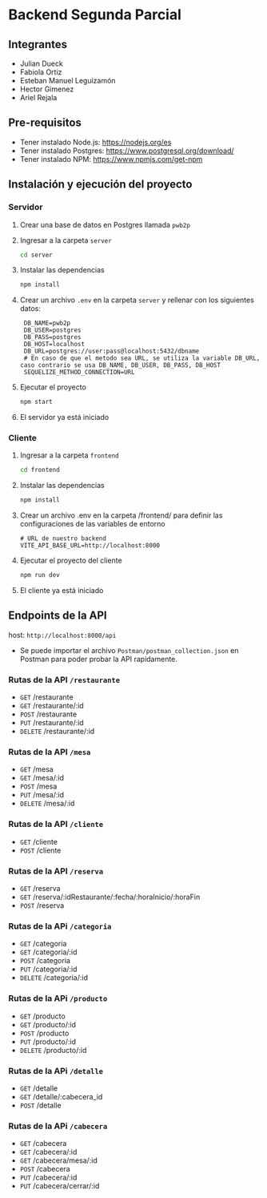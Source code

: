 # Backend Segunda Parcial

## Integrantes

+ Julian Dueck
+ Fabiola Ortiz
+ Esteban Manuel Leguizamón
+ Hector Gimenez
+ Ariel Rejala

## Pre-requisitos

+ Tener instalado Node.js: <https://nodejs.org/es>
+ Tener instalado Postgres: <https://www.postgresql.org/download/>
+ Tener instalado NPM: <https://www.npmjs.com/get-npm>

## Instalación y ejecución del proyecto

### Servidor

1. Crear una base de datos en Postgres llamada `pwb2p`
2. Ingresar a la carpeta `server`

   ```sh
   cd server
   ```

3. Instalar las dependencias

   ```sh
   npm install
   ```

4. Crear un archivo `.env` en la carpeta `server` y rellenar con los siguientes datos:

   ```env
    DB_NAME=pwb2p
    DB_USER=postgres
    DB_PASS=postgres
    DB_HOST=localhost
    DB_URL=postgres://user:pass@localhost:5432/dbname
    # En caso de que el metodo sea URL, se utiliza la variable DB_URL, caso contrario se usa DB_NAME, DB_USER, DB_PASS, DB_HOST
    SEQUELIZE_METHOD_CONNECTION=URL
    ```

5. Ejecutar el proyecto

    ```sh
    npm start
    ```

6. El servidor ya está iniciado

### Cliente

1. Ingresar a la carpeta `frontend`

   ```sh
   cd frontend
   ```

2. Instalar las dependencias

    ```sh
    npm install
    ```

3. Crear un archivo .env en la carpeta /frontend/ para definir las configuraciones de las variables de entorno

    ```env
    # URL de nuestro backend 
    VITE_API_BASE_URL=http://localhost:8000
    ```

4. Ejecutar el proyecto del cliente

    ```sh
    npm run dev
    ```

5. El cliente ya está iniciado

## Endpoints de la API

host: `http://localhost:8000/api`

+ Se puede importar el archivo `Postman/postman_collection.json` en Postman para poder probar la API rapidamente.

### Rutas de la API `/restaurante`

+ `GET` /restaurante
+ `GET` /restaurante/:id
+ `POST` /restaurante
+ `PUT` /restaurante/:id
+ `DELETE` /restaurante/:id

### Rutas de la API `/mesa`

+ `GET` /mesa
+ `GET` /mesa/:id
+ `POST` /mesa
+ `PUT` /mesa/:id
+ `DELETE` /mesa/:id

### Rutas de la API `/cliente`

+ `GET` /cliente
+ `POST` /cliente

### Rutas de la API `/reserva`

+ `GET` /reserva
+ `GET` /reserva/:idRestaurante/:fecha/:horaInicio/:horaFin
+ `POST` /reserva

### Rutas de la APi `/categoria`

+ `GET` /categoria
+ `GET` /categoria/:id
+ `POST` /categoria
+ `PUT` /categoria/:id
+ `DELETE` /categoria/:id

### Rutas de la APi `/producto`

+ `GET` /producto
+ `GET` /producto/:id
+ `POST` /producto
+ `PUT` /producto/:id
+ `DELETE` /producto/:id

### Rutas de la APi `/detalle`

+ `GET` /detalle
+ `GET` /detalle/:cabecera_id
+ `POST` /detalle
  
### Rutas de la APi `/cabecera`

+ `GET` /cabecera
+ `GET` /cabecera/:id
+ `GET` /cabecera/mesa/:id
+ `POST` /cabecera
+ `PUT` /cabecera/:id
+ `PUT` /cabecera/cerrar/:id
